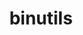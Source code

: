 ---
title: "binutils"
layout: cache
categories: [package, v0.19]
meta: {"versions": ["2.38"], "compilers": ["gcc@=11.1.0", "gcc@=7.3.1", "gcc@=7.5.0", "gcc@=9.4.0"], "oss": ["amzn2", "ubuntu18.04", "ubuntu20.04"], "platforms": ["linux"], "targets": ["x86_64", "x86_64_v3"], "stacks": ["data-vis-sdk", "e4s", "e4s-oneapi", "ml-cpu", "ml-cuda", "ml-rocm"], "num_specs": 4, "num_specs_by_stack": {"ml-cuda": 1, "ml-cpu": 1, "ml-rocm": 1, "data-vis-sdk": 1, "e4s": 1, "e4s-oneapi": 1}}
spec_details: [{"hash": "elda7qkvhlfqb2x7e63fy5h5ph7ravvx", "compiler": "gcc@=7.3.1", "versions": ["2.38"], "os": "amzn2", "platform": "linux", "target": "x86_64_v3", "variants": ["build_system=autotools", "~gas", "+gold", "~headers", "~interwork", "+ld", "~libiberty", "libs=shared,static", "~lto", "+nls", "+plugins"], "stacks": ["ml-cuda", "ml-cpu", "ml-rocm"], "size": "-", "tarball": "https://binaries.spack.io/releases/v0.19/build_cache/linux-amzn2-x86_64_v3/gcc-7.3.1/binutils-2.38/linux-amzn2-x86_64_v3-gcc-7.3.1-binutils-2.38-elda7qkvhlfqb2x7e63fy5h5ph7ravvx.spack"}, {"hash": "ejq7gkqif2me2uxdjagsjdgj7a6ne4wr", "compiler": "gcc@=7.5.0", "versions": ["2.38"], "os": "ubuntu18.04", "platform": "linux", "target": "x86_64", "variants": ["build_system=autotools", "~gas", "+gold", "~headers", "~interwork", "+ld", "~libiberty", "libs=shared,static", "~lto", "+nls", "+plugins"], "stacks": ["data-vis-sdk"], "size": "-", "tarball": "https://binaries.spack.io/releases/v0.19/build_cache/linux-ubuntu18.04-x86_64/gcc-7.5.0/binutils-2.38/linux-ubuntu18.04-x86_64-gcc-7.5.0-binutils-2.38-ejq7gkqif2me2uxdjagsjdgj7a6ne4wr.spack"}, {"hash": "u4z7appqzwnfnvykdrve4ot4wsde7ve7", "compiler": "gcc@=11.1.0", "versions": ["2.38"], "os": "ubuntu20.04", "platform": "linux", "target": "x86_64", "variants": ["build_system=autotools", "~gas", "+gold", "+headers", "~interwork", "+ld", "+libiberty", "libs=shared,static", "~lto", "~nls", "+plugins"], "stacks": ["e4s"], "size": "-", "tarball": "https://binaries.spack.io/releases/v0.19/build_cache/linux-ubuntu20.04-x86_64/gcc-11.1.0/binutils-2.38/linux-ubuntu20.04-x86_64-gcc-11.1.0-binutils-2.38-u4z7appqzwnfnvykdrve4ot4wsde7ve7.spack"}, {"hash": "tdkx6g7idyknsds5bmm2fegjejnei2sw", "compiler": "gcc@=9.4.0", "versions": ["2.38"], "os": "ubuntu20.04", "platform": "linux", "target": "x86_64", "variants": ["build_system=autotools", "~gas", "+gold", "+headers", "~interwork", "+ld", "+libiberty", "libs=shared,static", "~lto", "~nls", "+plugins"], "stacks": ["e4s-oneapi"], "size": "-", "tarball": "https://binaries.spack.io/releases/v0.19/build_cache/linux-ubuntu20.04-x86_64/gcc-9.4.0/binutils-2.38/linux-ubuntu20.04-x86_64-gcc-9.4.0-binutils-2.38-tdkx6g7idyknsds5bmm2fegjejnei2sw.spack"}]
---